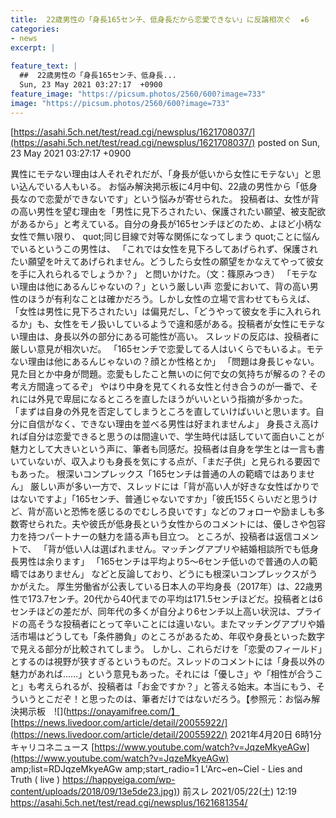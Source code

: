 ```yaml
---
title:  22歳男性の「身長165センチ、低身長だから恋愛できない」に反論相次ぐ  ★6  
categories:
- news
excerpt: |
  
feature_text: |
  ##  22歳男性の「身長165センチ、低身長...
  Sun, 23 May 2021 03:27:17  +0900
feature_image: "https://picsum.photos/2560/600?image=733"
image: "https://picsum.photos/2560/600?image=733"
---
```


[https://asahi.5ch.net/test/read.cgi/newsplus/1621708037/](https://asahi.5ch.net/test/read.cgi/newsplus/1621708037/)
posted on Sun, 23 May 2021 03:27:17  +0900

<!--more-->

異性にモテない理由は人それぞれだが、「身長が低いから女性にモテない」と思い込んでいる人もいる。 お悩み解決掲示板に4月中旬、22歳の男性から「低身長なので恋愛ができないです」という悩みが寄せられた。 投稿者は、女性が背の高い男性を望む理由を「男性に見下ろされたい、保護されたい願望、被支配欲があるから」と考えている。自分の身長が165センチほどのため、よほど小柄な女性で無い限り、 quot;同じ目線で対等な関係になってしまう quot;ことに悩んでいるというこの男性は、 「これでは女性を見下ろしてあげられず、保護されたい願望を叶えてあげられません。どうしたら女性の願望をかなえてやって彼女を手に入れられるでしょうか？」 と問いかけた。（文：篠原みつき） 「モテない理由は他にあるんじゃないの？」という厳しい声 恋愛において、背の高い男性のほうが有利なことは確かだろう。しかし女性の立場で言わせてもらえば、「女性は男性に見下ろされたい」は偏見だし、「どうやって彼女を手に入れられるか」も、女性をモノ扱いしているようで違和感がある。投稿者が女性にモテない理由は、身長以外の部分にある可能性が高い。 スレッドの反応は、投稿者に厳しい意見が相次いだ。 「165センチで恋愛してる人はいくらでもいるよ。モテない理由は他にあるんじゃないの？顔とか性格とか」 「問題は身長じゃない。見た目とか中身が問題。恋愛もしたこと無いのに何で女の気持ちが解るの？その考え方間違ってるぞ」 やはり中身を見てくれる女性と付き合うのが一番で、それには外見で卑屈になるところを直したほうがいいという指摘が多かった。 「まずは自身の外見を否定してしまうところを直していけばいいと思います。自分に自信がなく、できない理由を並べる男性は好まれませんよ」 身長さえ高ければ自分は恋愛できると思うのは間違いで、学生時代は話していて面白いことが魅力として大きいという声に、筆者も同感だ。投稿者は自身を学生とは一言も書いていないが、収入よりも身長を気にする点が、「まだ子供」と見られる要因でもあった。 根深いコンプレックス「165センチは普通の人の範疇ではありません」 厳しい声が多い一方で、スレッドには「背が高い人が好きな女性ばかりではないですよ」「165センチ、普通じゃないですか」「彼氏155くらいだと思うけど、背が高いと恐怖を感じるのでむしろ良いです」などのフォローや励ましも多数寄せられた。夫や彼氏が低身長という女性からのコメントには、優しさや包容力を持つパートナーの魅力を語る声も目立つ。 ところが、投稿者は返信コメントで、 「背が低い人は選ばれません。マッチングアプリや結婚相談所でも低身長男性は余ります」 「165センチは平均より5〜6センチ低いので普通の人の範疇ではありません」 などと反論しており、どうにも根深いコンプレックスがうかがえた。 厚生労働省が公表している日本人の平均身長（2017年）は、22歳男性で173.7センチ。20代から40代までの平均は171.5センチほどだ。投稿者とは6センチほどの差だが、同年代の多くが自分より6センチ以上高い状況は、プライドの高そうな投稿者にとって辛いことには違いない。またマッチングアプリや婚活市場はどうしても「条件勝負」のところがあるため、年収や身長といった数字で見える部分が比較されてしまう。 しかし、これらだけを「恋愛のフィールド」とするのは視野が狭すぎるというものだ。スレッドのコメントには「身長以外の魅力があれば……」という意見もあった。それには「優しさ」や「相性が合うこと」も考えられるが、投稿者は「お金ですか？」と答える始末。本当にもう、そういうとこだぞ！と思ったのは、筆者だけではないだろう。【参照元：お悩み解決掲示板　![](https://onayamifree.com/】 [https://news.livedoor.com/article/detail/20055922/](https://news.livedoor.com/article/detail/20055922/) 2021年4月20日 6時1分 キャリコネニュース [https://www.youtube.com/watch?v=JqzeMkyeAGw](https://www.youtube.com/watch?v=JqzeMkyeAGw) amp;list=RDJqzeMkyeAGw amp;start_radio=1 L'Arc~en~Ciel - Lies and Truth ( live ) [https://happyeiga.com/wp-content/uploads/2018/09/13e5de23.jpg)](https://happyeiga.com/wp-content/uploads/2018/09/13e5de23.jpg)) 前スレ 2021/05/22(土) 12:19 https://asahi.5ch.net/test/read.cgi/newsplus/1621681354/

